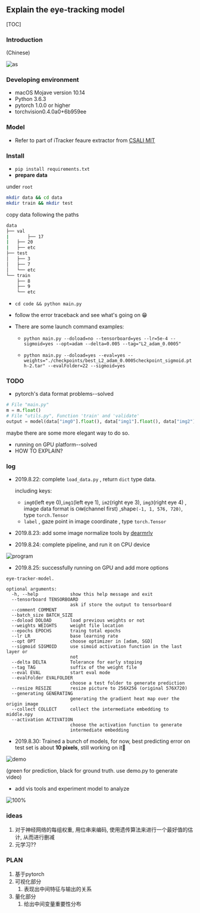## Explain the eye-tracking model

[TOC]
### Introduction

(Chinese)

![as](./imgs/1.png)

 

### Developing environment

* macOS Mojave version 10.14
* Python 3.6.3
* pytorch 1.0.0 or higher
* torchvision0.4.0a0+6b959ee




### Model

*  Refer to part of iTracker feaure extractor from [CSALI MIT](https://github.com/CSAILVision/GazeCapture)



### Install

* `pip install requirements.txt`
* **prepare data**

under `root` 

```bash
mkdir data && cd data
mkdir train && mkdir test
```

copy data following the paths

```bash
data
├── val
|		├── 17
|   ├── 20
|   ├── etc
├── test
│   ├── 3
│   ├── 7
│   └── etc
└── train
    ├── 8
    ├── 9
    └── etc
```

* `cd code && python main.py`

* follow the error traceback and see what's going on 😁

* There are some launch command examples:

  * `python main.py --doload=no --tensorboard=yes --lr=5e-4 --sigmoid=yes --opt=adam --delta=0.005 --tag="L2_adam_0.0005"`

  * `python main.py --doload=yes --eval=yes --weights="./checkpoints/best_L2_adam_0.0005checkpoint_sigmoid.pth-2.tar" --evalFolder=22 --sigmoid=yes`







### TODO

* pytorch's data format problems--solved

```python
# File "main.py"
m = m.float()
# File "utils.py", Function 'train' and 'validate'
output = model(data["img0"].float(), data["img1"].float(), data["img2"].float(), data["img3"].float())
```

maybe there are some more elegant way to do so.

- running on GPU platform--solved 
- HOW TO EXPLAIN?



### log

* 2019.8.22: complete `load_data.py` , return  `dict` type data. 

  including keys:

  * `img0`(left eye 0),`img1`(left eye 1), `im2`(right eye 3), `img3`(right eye 4) , image data format is `CHW`(channel first) ,shape`(-1, 1, 576, 720)`, type `torch.Tensor`
  * `label` , gaze point in image coordinate , type `torch.Tensor`
*  2019.8.23: add some image normalize tools  by [dearmrlv](https://github.com/dearmrlv)

* 2019.8.24: complete pipeline, and run it on CPU device

![program](./imgs/program.png)

* 2019.8.25: successfully running on GPU and add more options

```shell
eye-tracker-model.

optional arguments:
  -h, --help            show this help message and exit
  --tensorboard TENSORBOARD
                        ask if store the output to tensorboard
  --comment COMMENT
  --batch_size BATCH_SIZE
  --doload DOLOAD       load previous weights or not
  --weights WEIGHTS     weight file location
  --epochs EPOCHS       traing total epochs
  --lr LR               base learning rate
  --opt OPT             choose optimizer in [adam, SGD]
  --sigmoid SIGMOID     use simoid activation function in the last layer or
                        not
  --delta DELTA         Tolerance for early stoping
  --tag TAG             suffix of the weight file
  --eval EVAL           start eval mode
  --evalFolder EVALFOLDER
                        choose a test folder to generate prediction
  --resize RESIZE       resize picture to 256X256 (original 576X720)
  --generating GENERATING
                        generating the gradient heat map over the origin image
  --collect COLLECT     collect the intermediate embedding to middle.npy
  --activation ACTIVATION
                        choose the activation function to generate
                        intermediate embedding
```

* 2019.8.30: Trained a bunch of models, for now, best predicting error on test set is about **10 pixels**, still working on it🤯

![demo](./imgs/demo.png)

(green for prediction, black for ground truth. use demo.py to generate video)

* add vis tools and experiment model to analyze

<img src="./imgs/result.png" alt="100% " style="zoom:100%;" />

### ideas

1. 对于神经网络的每组权重, 用位串来编码, 使用遗传算法来进行一个最好值的估计, 从而进行删减
2. 元学习??



### PLAN

1. 基于pytorch
2. 可视化部分
   1. 表现出中间特征与输出的关系
3. 量化部分
   1. 给出中间变量重要性分布







